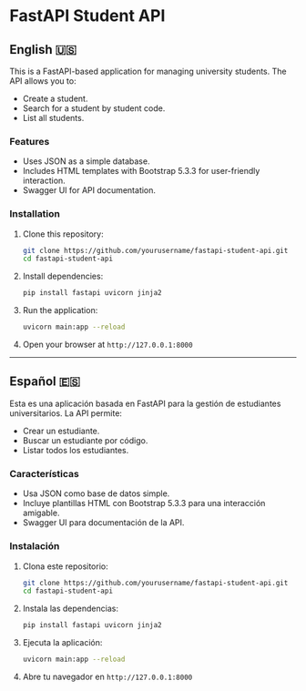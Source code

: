 # FastAPI Student API

## English 🇺🇸

This is a FastAPI-based application for managing university students. The API allows you to:

- Create a student.
- Search for a student by student code.
- List all students.

### Features
- Uses JSON as a simple database.
- Includes HTML templates with Bootstrap 5.3.3 for user-friendly interaction.
- Swagger UI for API documentation.

### Installation

1. Clone this repository:
   ```bash
   git clone https://github.com/yourusername/fastapi-student-api.git
   cd fastapi-student-api
   ```
2. Install dependencies:
   ```bash
   pip install fastapi uvicorn jinja2
   ```
3. Run the application:
   ```bash
   uvicorn main:app --reload
   ```
4. Open your browser at `http://127.0.0.1:8000`

---

## Español 🇪🇸

Esta es una aplicación basada en FastAPI para la gestión de estudiantes universitarios. La API permite:

- Crear un estudiante.
- Buscar un estudiante por código.
- Listar todos los estudiantes.

### Características
- Usa JSON como base de datos simple.
- Incluye plantillas HTML con Bootstrap 5.3.3 para una interacción amigable.
- Swagger UI para documentación de la API.

### Instalación

1. Clona este repositorio:
   ```bash
   git clone https://github.com/yourusername/fastapi-student-api.git
   cd fastapi-student-api
   ```
2. Instala las dependencias:
   ```bash
   pip install fastapi uvicorn jinja2
   ```
3. Ejecuta la aplicación:
   ```bash
   uvicorn main:app --reload
   ```
4. Abre tu navegador en `http://127.0.0.1:8000`
